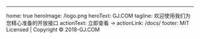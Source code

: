 ---
home: true
heroImage: /logo.png
heroText: GJ.COM
tagline: 欢迎使用我们为您精心准备的开放接口
actionText: 立即查看 →
actionLink: /docs/
footer: MIT Licensed | Copyright © 2018-GJ.COM
